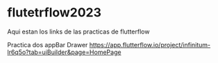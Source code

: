 # flutetrflow2023
Aqui estan los links de las practicas de flutterflow

Practica dos appBar Drawer
https://app.flutterflow.io/project/infinitum-lr6q5o?tab=uiBuilder&page=HomePage

